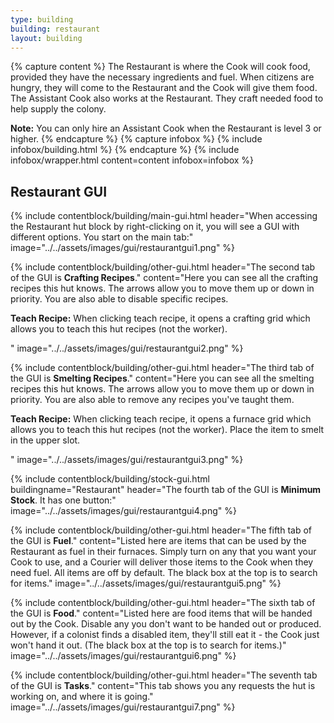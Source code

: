 ```yaml
---
type: building
building: restaurant
layout: building
---
```

{% capture content %}
The Restaurant is where the Cook will cook food, provided they have the necessary ingredients and fuel. When citizens are hungry, they will come to the Restaurant and the Cook will give them food. The Assistant Cook also works at the Restaurant. They craft needed food to help supply the colony.

**Note:** You can only hire an Assistant Cook when the Restaurant is level 3 or higher.
{% endcapture %}
{% capture infobox %}
{% include infobox/building.html %}
{% endcapture %}
{% include infobox/wrapper.html content=content infobox=infobox %}

## Restaurant GUI

{% include contentblock/building/main-gui.html header="When accessing the Restaurant hut block by right-clicking on it, you will see a GUI with different options. You start on the main tab:" image="../../assets/images/gui/restaurantgui1.png" %}

{% include contentblock/building/other-gui.html header="The second tab of the GUI is <strong>Crafting Recipes</strong>." content="Here you can see all the crafting recipes this hut knows.  The arrows allow you to move them up or down in priority.  You are also able to disable specific recipes.<p><strong> Teach Recipe:</strong> When clicking teach recipe, it opens a crafting grid which allows you to teach this hut recipes (not the worker).</p>" image="../../assets/images/gui/restaurantgui2.png" %}

{% include contentblock/building/other-gui.html header="The third tab of the GUI is <strong>Smelting Recipes</strong>." content="Here you can see all the smelting recipes this hut knows.  The arrows allow you to move them up or down in priority.  You are also able to remove any recipes you've taught them.<p><strong> Teach Recipe:</strong> When clicking teach recipe, it opens a furnace grid which allows you to teach this hut recipes (not the worker).  Place the item to smelt in the upper slot.</p>" image="../../assets/images/gui/restaurantgui3.png" %}

{% include contentblock/building/stock-gui.html buildingname="Restaurant" header="The fourth tab of the GUI is <strong>Minimum Stock</strong>. It has one button:" image="../../assets/images/gui/restaurantgui4.png" %}

{% include contentblock/building/other-gui.html header="The fifth tab of the GUI is <strong>Fuel</strong>." content="Listed here are items that can be used by the Restaurant as fuel in their furnaces. Simply turn on any that you want your Cook to use, and a Courier will deliver those items to the Cook when they need fuel.  All items are off by default.  The black box at the top is to search for items." image="../../assets/images/gui/restaurantgui5.png" %}

{% include contentblock/building/other-gui.html header="The sixth tab of the GUI is <strong>Food</strong>." content="Listed here are food items that will be handed out by the Cook. Disable any you don't want to be handed out or produced. However, if a colonist finds a disabled item, they'll still eat it - the Cook just won't hand it out. (The black box at the top is to search for items.)" image="../../assets/images/gui/restaurantgui6.png" %}

{% include contentblock/building/other-gui.html header="The seventh tab of the GUI is <strong>Tasks</strong>." content="This tab shows you any requests the hut is working on, and where it is going." image="../../assets/images/gui/restaurantgui7.png" %}